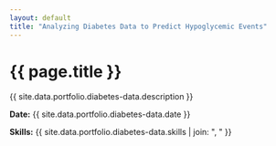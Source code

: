 ```yaml
---
layout: default
title: "Analyzing Diabetes Data to Predict Hypoglycemic Events"
---
```


<div class="portfolio-subpage-content">
  <h1 class="portfolio-subpage-title">{{ page.title }}</h1>

  <p>{{ site.data.portfolio.diabetes-data.description }}</p>

  <div class="project-meta">
    <p><strong>Date:</strong> {{ site.data.portfolio.diabetes-data.date }}</p>
    <p><strong>Skills:</strong> {{ site.data.portfolio.diabetes-data.skills | join: ", " }}</p>
  </div>
</div>
